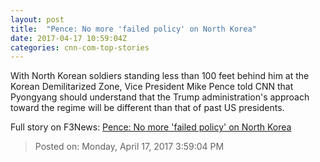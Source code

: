 ```yaml
---
layout: post
title:  "Pence: No more 'failed policy' on North Korea"
date: 2017-04-17 10:59:04Z
categories: cnn-com-top-stories
---
```


With North Korean soldiers standing less than 100 feet behind him at the Korean Demilitarized Zone, Vice President Mike Pence told CNN that Pyongyang should understand that the Trump administration's approach toward the regime will be different than that of past US presidents.


Full story on F3News: [Pence: No more 'failed policy' on North Korea](http://www.f3nws.com/n/zCmDaE)

> Posted on: Monday, April 17, 2017 3:59:04 PM
